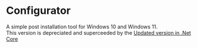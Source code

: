# Configurator
A simple post installation tool for Windows 10 and Windows 11. <br>
This version is depreciated and superceeded by the
[Updated version in .Net Core](https://github.com/TheWorldOfPC/Configurator.NetCore)

